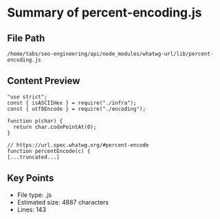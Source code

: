 # Summary of percent-encoding.js
  
## File Path
`/home/tabs/seo-engineering/api/node_modules/whatwg-url/lib/percent-encoding.js`

## Content Preview
```
"use strict";
const { isASCIIHex } = require("./infra");
const { utf8Encode } = require("./encoding");

function p(char) {
  return char.codePointAt(0);
}

// https://url.spec.whatwg.org/#percent-encode
function percentEncode(c) {
[...truncated...]
```

## Key Points
- File type: .js
- Estimated size: 4887 characters
- Lines: 143
